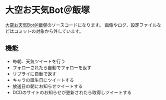 # 大空お天気Bot＠飯塚
[大空お天気Bot＠飯塚](https://twitter.com/OzoraOtenkiIzk "Twitterプロフィールへのリンク")のソースコードになります。
画像やログ、設定ファイルなどはコミットの対象から外しています。

## 機能
* 毎朝、天気ツイートを行う
* フォローされたら自動でフォローを返す
* リプライに自動で返す
* キャラの誕生日にツイートする
* 放送日の朝にお知らせツイートする
* DCDのサイトのお知らせが更新されたら取得しツイートする